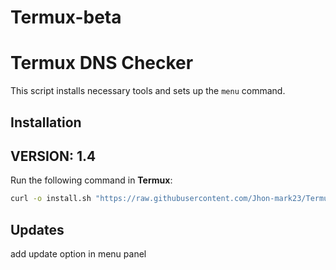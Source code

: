 # Termux-beta

# Termux DNS Checker

This script installs necessary tools and sets up the `menu` command.

## Installation

## VERSION: 1.4

Run the following command in **Termux**:

```bash
curl -o install.sh "https://raw.githubusercontent.com/Jhon-mark23/Termux-beta/refs/heads/Test/install.sh" && chmod +x install.sh && ./install.sh
```

## Updates 
add update option in menu panel
